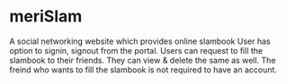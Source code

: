 # meriSlam
A social networking website which provides online slambook
User has option to signin, signout from the portal.
Users can request to fill the slambook to their friends. They can view & delete the same as well.
The freind who wants to fill the slambook is not required to have an account.
